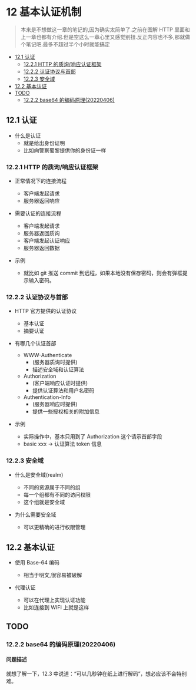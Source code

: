 # 12 基本认证机制

> 本来是不想做这一章的笔记的,因为确实太简单了.之前在图解 HTTP 里面和上一章也都有介绍.但是空这么一章心里又感觉别扭.反正内容也不多,那就做个笔记吧.最多不超过半个小时就能搞定

- [12.1 认证](#121-认证)
  - [12.2.1 HTTP 的质询/响应认证框架](#1221-http-的质询响应认证框架)
  - [12.2.2 认证协议与首部](#1222-认证协议与首部)
  - [12.2.3 安全域](#1223-安全域)
- [12.2 基本认证](#122-基本认证)
- [TODO](#todo)
  - [12.2.2 base64 的编码原理(20220406)](#1222-base64-的编码原理20220406)

## 12.1 认证

- 什么是认证
  - 就是给出身份证明
  - 比如向警察蜀黎提供你的身份证一样

### 12.2.1 HTTP 的质询/响应认证框架

- 正常情况下的连接流程

  - 客户端发起请求
  - 服务器返回响应

- 需要认证的连接流程

  - 客户端发起请求
  - 服务器返回质询
  - 客户端发起认证响应
  - 服务器返回数据

- 示例
  - 就比如 git 推送 commit 到远程，如果本地没有保存密码，则会有弹框提示输入密码。

### 12.2.2 认证协议与首部

- HTTP 官方提供的认证协议

  - 基本认证
  - 摘要认证

- 有哪几个认证首部

  - WWW-Authenticate
    - (服务器质询时提供)
    - 描述安全域和认证算法
  - Authorization
    - (客户端响应认证时提供)
    - 提供认证算法和用户名密码
  - Authentication-Info
    - (服务器响应时提供)
    - 提供一些授权相关的附加信息

- 示例
  - 实际操作中，基本只用到了 Authorization 这个请示首部字段
  - basic xxx -> 认证算法 token 信息

### 12.2.3 安全域

- 什么是安全域(realm)

  - 不同的资源属于不同的组
  - 每一个组都有不同的访问权限
  - 这个组就是安全域

- 为什么需要安全域
  - 可以更精确的进行权限管理

## 12.2 基本认证

- 使用 Base-64 编码

  - 相当于明文,很容易被破解

- 代理认证
  - 可以在代理上实现认证功能
  - 比如连接到 WIFI 上就是这样

## TODO

### 12.2.2 base64 的编码原理(20220406)

#### 问题描述

就想了解一下，12.3 中说道：“可以几秒钟在纸上进行解码”，想必应该不会特别难。

